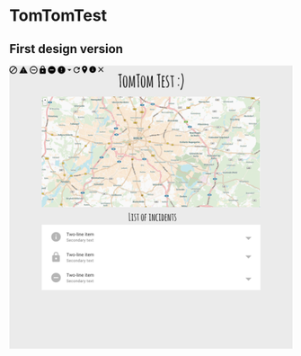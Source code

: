 # TomTomTest
## First design version
![alt text](https://raw.githubusercontent.com/Aswiz/TomTomTest/master/img/Design_v0_1.png)
